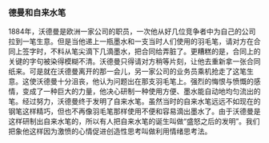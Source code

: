 ### 德曼和自来水笔

1884年，沃德曼是欧洲一家公司的职员，一次他从好几位竞争者中为自己的公司拉到一笔生意。但是当他递上一瓶墨水和一支当时人们使用的羽毛笔，请对方在合同上签字时，不料从笔尖滴下几滴墨水，把合同给弄脏了。更糟糕的是，合同上的关键的字句被染得模糊不清。沃德曼只得请对方稍等片刻，让他去重新拿一张合同纸来。可是就在沃德曼离开的那一会儿，另一家公司的业务员乘机抢走了这笔生意。这使沃德曼十分沮丧，他认为问题出在那支羽毛笔上。强烈的悔恨与愤慨的感情，变成了一种巨大的力量，他决心研制一种使用方便、墨水能自动地均匀流出的笔。经过努力，沃德曼终于发明了自来水笔。虽然当时的自来水笔远远不如现在的钢笔这样精巧，但也不再像羽毛笔那样使用不便和容易滴出墨水了。由于沃德曼是这样研制出自来水笔的，所以有人把自来水笔的诞生叫做“盛怒之后的发明”。我们把象他这样因为激愤的心情促进创造性思考叫做利用情绪思考法。